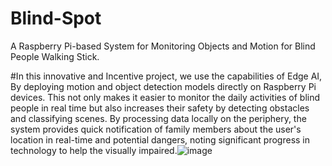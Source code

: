 # Blind-Spot
A Raspberry Pi-based System for Monitoring Objects and Motion for Blind People Walking Stick.

#In this innovative and Incentive project, we use the capabilities of Edge AI, By deploying motion and object detection models directly on Raspberry Pi devices. This not only makes it easier to monitor the daily activities of blind people in real time but also increases their safety by detecting obstacles and classifying scenes. By processing data locally on the periphery, the system provides quick notification of family members about the user's location in real-time and potential dangers, noting significant progress in technology to help the visually impaired.![image](https://github.com/SuneraUdana/Blind-Spot/assets/120769726/79cc137c-4c8f-4d96-a78a-511ef9eb055c)
